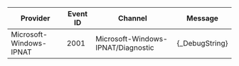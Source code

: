 Provider                 |  Event ID  |  Channel                             |  Message
-------------------------|------------|--------------------------------------|----------------
Microsoft-Windows-IPNAT  |  2001      |  Microsoft-Windows-IPNAT/Diagnostic  |  {_DebugString}